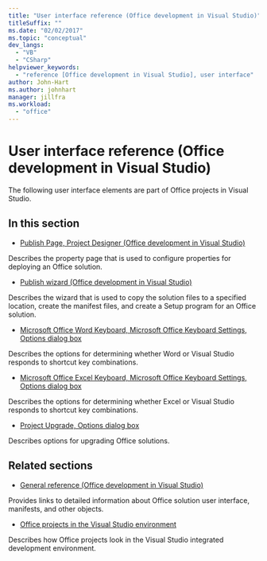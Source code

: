 ```yaml
---
title: "User interface reference (Office development in Visual Studio)"
titleSuffix: ""
ms.date: "02/02/2017"
ms.topic: "conceptual"
dev_langs:
  - "VB"
  - "CSharp"
helpviewer_keywords:
  - "reference [Office development in Visual Studio], user interface"
author: John-Hart
ms.author: johnhart
manager: jillfra
ms.workload:
  - "office"
---
```

# User interface reference (Office development in Visual Studio)
  The following user interface elements are part of Office projects in Visual Studio.

## In this section
- [Publish Page, Project Designer &#40;Office development in Visual Studio&#41;](../vsto/publish-page-project-designer-office-development-in-visual-studio.md)

 Describes the property page that is used to configure properties for deploying an Office solution.

- [Publish wizard &#40;Office development in Visual Studio&#41;](../vsto/publish-wizard-office-development-in-visual-studio.md)

 Describes the wizard that is used to copy the solution files to a specified location, create the manifest files, and create a Setup program for an Office solution.

- [Microsoft Office Word Keyboard, Microsoft Office Keyboard Settings, Options dialog box](../vsto/microsoft-office-word-keyboard-microsoft-office-keyboard-settings-options-dialog-box.md)

 Describes the options for determining whether Word or Visual Studio responds to shortcut key combinations.

- [Microsoft Office Excel Keyboard, Microsoft Office Keyboard Settings, Options dialog box](../vsto/microsoft-office-excel-keyboard-microsoft-office-keyboard-settings-options-dialog-box.md)

 Describes the options for determining whether Excel or Visual Studio responds to shortcut key combinations.

- [Project Upgrade, Options dialog box](../vsto/project-upgrade-options-dialog-box.md)

 Describes options for upgrading Office solutions.

## Related sections
- [General reference &#40;Office development in Visual Studio&#41;](../vsto/general-reference-office-development-in-visual-studio.md)

 Provides links to detailed information about Office solution user interface, manifests, and other objects.

- [Office projects in the Visual Studio environment](../vsto/office-projects-in-the-visual-studio-environment.md)

 Describes how Office projects look in the Visual Studio integrated development environment.
